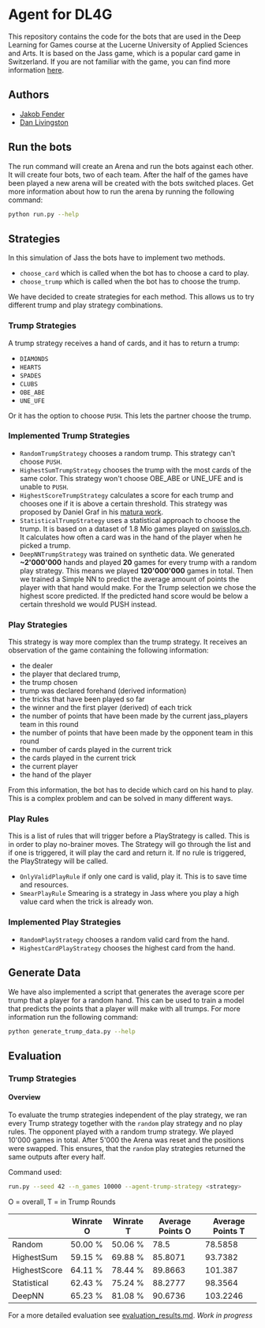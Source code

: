 # Agent for DL4G

This repository contains the code for the bots that are used in the Deep Learning for Games course at the Lucerne
University of Applied Sciences and Arts. It is based on the Jass game, which is a popular card game in Switzerland.
If you are not familiar with the game, you can find more information
[here](https://www.swisslos.ch/en/jass/informations/jass-rules/principles-of-jass.html).

## Authors

- [Jakob Fender](https://github.com/JakobFenderHSLU)
- [Dan Livingston](https://github.com/danlivingston)

## Run the bots

The run command will create an Arena and run the bots against each other. It will create four bots, two of each team.
After the half of the games have been played a new arena will be created with the bots switched places. Get more
information about how to run the arena by running the following command:

```bash
python run.py --help
```

## Strategies

In this simulation of Jass the bots have to implement two methods.

- `choose_card` which is called when the bot has to choose a card to play.
- `choose_trump` which is called when the bot has to choose the trump.

We have decided to create strategies for each method. This allows us to try different trump and play strategy
combinations.

### Trump Strategies

A trump strategy receives a hand of cards, and it has to return a trump:

- `DIAMONDS`
- `HEARTS`
- `SPADES`
- `CLUBS`
- `OBE_ABE`
- `UNE_UFE`

Or it has the option to choose `PUSH`. This lets the partner choose the trump.

### Implemented Trump Strategies

- `RandomTrumpStrategy` chooses a random trump. This strategy can't choose `PUSH`.
- `HighestSumTrumpStrategy` chooses the trump with the most cards of the same color. This strategy won't choose
  OBE_ABE or UNE_UFE and is unable to `PUSH`.
- `HighestScoreTrumpStrategy` calculates a score for each trump and chooses one if it is above a certain threshold.
  This strategy was proposed by Daniel Graf in
  his [matura work](https://dgraf.ch/d/Kanti/Jassen_auf_Basis_der_Spieltheorie-Daniel_Graf.pdf).
- `StatisticalTrumpStrategy` uses a statistical approach to choose the trump. It is based on a dataset of 1.8 Mio games
  played on [swisslos.ch](https://www.swisslos.ch/en/jass/schieber/play.html). It calculates how often a card was in the
  hand of the player when he picked a trump.
- `DeepNNTrumpStrategy` was trained on synthetic data. We generated **~2'000'000** hands and played **20** games for
  every trump with a random play strategy. This means we played **120'000'000** games in total. Then we trained a Simple
  NN to predict the average amount of points the player with that hand would make. For the Trump selection we chose the
  highest score predicted. If the predicted hand score would be below a certain threshold we would PUSH instead.

### Play Strategies

This strategy is way more complex than the trump strategy. It receives an observation of the game containing the
following information:

- the dealer
- the player that declared trump,
- the trump chosen
- trump was declared forehand (derived information)
- the tricks that have been played so far
- the winner and the first player (derived) of each trick
- the number of points that have been made by the current jass_players team in this round
- the number of points that have been made by the opponent team in this round
- the number of cards played in the current trick
- the cards played in the current trick
- the current player
- the hand of the player

From this information, the bot has to decide which card on his hand to play. This is a complex problem and can be
solved in many different ways.

### Play Rules

This is a list of rules that will trigger before a PlayStrategy is called. This is in order to play no-brainer moves.
The Strategy will go through the list and if one is triggered, it will play the card and return it. If no rule is
triggered, the PlayStrategy will be called.

- `OnlyValidPlayRule` if only one card is valid, play it. This is to save time and resources.
- `SmearPlayRule` Smearing is a strategy in Jass where you play a high value card when the trick is already won.

### Implemented Play Strategies

- `RandomPlayStrategy` chooses a random valid card from the hand.
- `HighestCardPlayStrategy` chooses the highest card from the hand.

## Generate Data

We have also implemented a script that generates the average score per trump that a player for a random hand. This can
be used to train a model that predicts the points that a player will make with all trumps. For more information run the
following command:

```bash
python generate_trump_data.py --help
```

## Evaluation

### Trump Strategies

#### Overview

To evaluate the trump strategies independent of the play strategy, we ran every Trump strategy together with the
`random` play strategy and no play rules. The opponent played with a random trump strategy. We played 10'000 games in
total. After 5'000 the Arena was reset and the positions were swapped. This ensures, that the `random` play strategies
returned the same outputs after every half.

Command used:

```bash
run.py --seed 42 --n_games 10000 --agent-trump-strategy <strategy> 
```

O = overall, T = in Trump Rounds

|              | Winrate O | Winrate T | Average Points O | Average Points T |
|--------------|-----------|-----------|------------------|------------------|
| Random       | 50.00 %   | 50.06 %   | 78.5             | 78.5858          |
| HighestSum   | 59.15 %   | 69.88 %   | 85.8071          | 93.7382          |
| HighestScore | 64.11 %   | 78.44 %   | 89.8663          | 101.387          |
| Statistical  | 62.43 %   | 75.24 %   | 88.2777          | 98.3564          |
| DeepNN       | 65.23 %   | 81.08 %   | 90.6736          | 103.2246         |

For a more detailed evaluation see [evaluation_results.md](evaluation_results.md).
*Work in progress*




